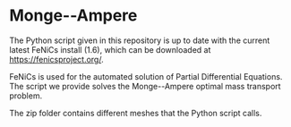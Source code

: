 # Monge--Ampere

The Python script given in this repository is up to date with the current latest FeNiCs install (1.6), which can be downloaded 
at https://fenicsproject.org/.

FeNiCs is used for the automated solution of Partial Differential Equations. The script we provide solves the Monge--Ampere 
optimal mass transport problem.

The zip folder contains different meshes that the Python script calls.
